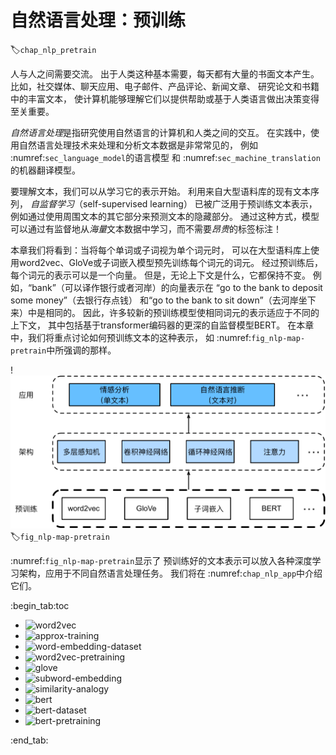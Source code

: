 # 自然语言处理：预训练
:label:`chap_nlp_pretrain`

人与人之间需要交流。
出于人类这种基本需要，每天都有大量的书面文本产生。
比如，社交媒体、聊天应用、电子邮件、产品评论、新闻文章、
研究论文和书籍中的丰富文本，
使计算机能够理解它们以提供帮助或基于人类语言做出决策变得至关重要。

*自然语言处理*是指研究使用自然语言的计算机和人类之间的交互。
在实践中，使用自然语言处理技术来处理和分析文本数据是非常常见的，
例如 :numref:`sec_language_model`的语言模型
和 :numref:`sec_machine_translation`的机器翻译模型。

要理解文本，我们可以从学习它的表示开始。
利用来自大型语料库的现有文本序列，
*自监督学习*（self-supervised learning）
已被广泛用于预训练文本表示，
例如通过使用周围文本的其它部分来预测文本的隐藏部分。
通过这种方式，模型可以通过有监督地从*海量*文本数据中学习，而不需要*昂贵*的标签标注！

本章我们将看到：当将每个单词或子词视为单个词元时，
可以在大型语料库上使用word2vec、GloVe或子词嵌入模型预先训练每个词元的词元。
经过预训练后，每个词元的表示可以是一个向量。
但是，无论上下文是什么，它都保持不变。
例如，“bank”（可以译作银行或者河岸）的向量表示在
“go to the bank to deposit some money”（去银行存点钱）
和“go to the bank to sit down”（去河岸坐下来）中是相同的。
因此，许多较新的预训练模型使相同词元的表示适应于不同的上下文，
其中包括基于transformer编码器的更深的自监督模型BERT。
在本章中，我们将重点讨论如何预训练文本的这种表示，
如 :numref:`fig_nlp-map-pretrain`中所强调的那样。

!<img src="img/nlp-map-pretrain.svg" alt="预训练好的文本表示可以放入各种深度学习架构，应用于不同自然语言处理任务（本章主要研究上游文本的预训练）">
:label:`fig_nlp-map-pretrain`

 :numref:`fig_nlp-map-pretrain`显示了
预训练好的文本表示可以放入各种深度学习架构，应用于不同自然语言处理任务。
我们将在 :numref:`chap_nlp_app`中介绍它们。

:begin_tab:toc
 - <img src="chapter_natural-language-processing-pretraining/word2vec.ipynb" alt="word2vec">
 - <img src="chapter_natural-language-processing-pretraining/approx-training.ipynb" alt="approx-training">
 - <img src="chapter_natural-language-processing-pretraining/word-embedding-dataset.ipynb" alt="word-embedding-dataset">
 - <img src="chapter_natural-language-processing-pretraining/word2vec-pretraining.ipynb" alt="word2vec-pretraining">
 - <img src="chapter_natural-language-processing-pretraining/glove.ipynb" alt="glove">
 - <img src="chapter_natural-language-processing-pretraining/subword-embedding.ipynb" alt="subword-embedding">
 - <img src="chapter_natural-language-processing-pretraining/similarity-analogy.ipynb" alt="similarity-analogy">
 - <img src="chapter_natural-language-processing-pretraining/bert.ipynb" alt="bert">
 - <img src="chapter_natural-language-processing-pretraining/bert-dataset.ipynb" alt="bert-dataset">
 - <img src="chapter_natural-language-processing-pretraining/bert-pretraining.ipynb" alt="bert-pretraining">
:end_tab:

